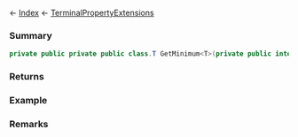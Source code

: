 ← [Index](Api-Index) ← [TerminalPropertyExtensions](Sandbox.ModAPI.Interfaces.TerminalPropertyExtensions)

### Summary

```csharp
private public private public class.T GetMinimum<T>(private public interface.IMyTerminalBlock block, string propertyId)
```

### Returns

### Example

### Remarks


